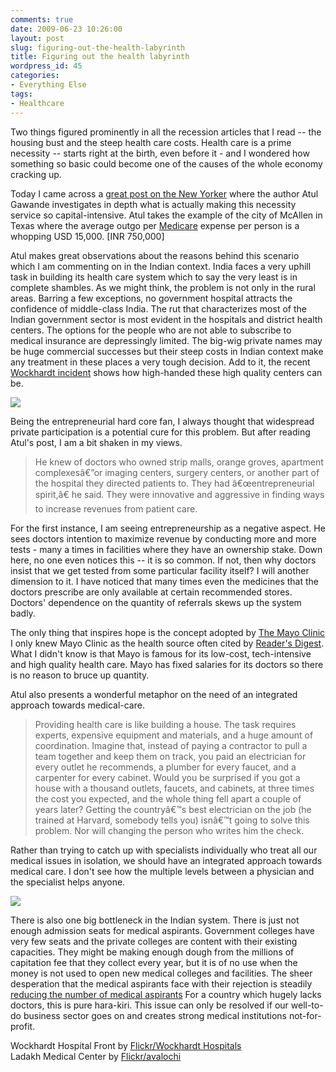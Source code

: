 ```yaml
---
comments: true
date: 2009-06-23 10:26:00
layout: post
slug: figuring-out-the-health-labyrinth
title: Figuring out the health labyrinth
wordpress_id: 45
categories:
- Everything Else
tags:
- Healthcare
---
```


Two things figured prominently in all the recession articles that I read -- the housing bust and the steep health care costs. Health care is a prime necessity -- starts right at the birth, even before it - and I wondered how something so basic could become one of the causes of the whole economy cracking up.   
  
Today I came across a [great post on the New Yorker](http://www.newyorker.com/reporting/2009/06/01/090601fa_fact_gawande?currentPage=all) where the author Atul Gawande investigates in depth what is actually making this necessity service so capital-intensive. Atul takes the example of the city of McAllen in Texas where the average outgo per [Medicare](http://en.wikipedia.org/wiki/Medicare_%28United_States%29) expense per person is a whopping USD 15,000. [INR 750,000]   
  
Atul makes great observations about the reasons behind this scenario which I am commenting on in the Indian context. India faces a very uphill task in building its health care system which to say the very least is in complete shambles. As we might think, the problem is not only in the rural areas. Barring a few exceptions, no government hospital attracts the confidence of middle-class India. The rut that characterizes most of the Indian government sector is most evident in the hospitals and district health centers. The options for the people who are not able to subscribe to medical insurance are depressingly limited. The big-wig private names may be huge commercial successes but their steep costs in Indian context make any treatment in these places a very tough decision. Add to it, the recent [Wockhardt incident](http://themadmomma.wordpress.com/2009/06/13/the-vbac-gone-wrong/) shows how high-handed these high quality centers can be.    
  
[![](http://2.bp.blogspot.com/_djcir2GI86Q/SkDB4CcrA3I/AAAAAAAAAL0/stSycXFZ56E/s320/wockhardt.jpg)](http://2.bp.blogspot.com/_djcir2GI86Q/SkDB4CcrA3I/AAAAAAAAAL0/stSycXFZ56E/s1600-h/wockhardt.jpg)  
  
  
Being the entrepreneurial hard core fan, I always thought that widespread private participation is a potential cure for this problem. But after reading Atul's post, I am a bit shaken in my views.  


> He knew of doctors who owned strip malls, orange groves, apartment complexesâ€”or imaging centers, surgery centers, or another part of the hospital they directed patients to. They had â€œentrepreneurial spirit,â€ he said. They were innovative and aggressive in finding ways to increase revenues from patient care.

  
For the first instance, I am seeing entrepreneurship as a negative aspect. He sees doctors intention to maximize revenue by conducting more and more tests - many a times in facilities where they have an ownership stake. Down here, no one even notices this -- it is so common. If not, then why doctors insist that we get tested from some particular facility itself? I will another dimension to it. I have noticed that many times even the medicines that the doctors prescribe are only available at certain recommended  stores. Doctors' dependence on the quantity of referrals skews up the system badly.   
  
  
  
  
The only thing that inspires hope is the concept adopted by [The Mayo Clinic](http://www.mayoclinic.org/) I only knew Mayo Clinic as the health source often cited by [Reader's Digest](http://www.rd.com/). What I didn't know is that Mayo is famous for its low-cost, tech-intensive and high quality health care. Mayo has fixed salaries for its doctors so there is no reason to bruce up quantity.   
  
Atul also presents a wonderful metaphor on the need of an integrated approach towards medical-care.   


> Providing health care is like building a house. The task requires experts, expensive equipment and materials, and a huge amount of coordination. Imagine that, instead of paying a contractor to pull a team together and keep them on track, you paid an electrician for every outlet he recommends, a plumber for every faucet, and a carpenter for every cabinet. Would you be surprised if you got a house with a thousand outlets, faucets, and cabinets, at three times the cost you expected, and the whole thing fell apart a couple of years later? Getting the countryâ€™s best electrician on the job (he trained at Harvard, somebody tells you) isnâ€™t going to solve this problem. Nor will changing the person who writes him the check.

  
  
Rather than trying to catch up with specialists individually who treat all our medical issues in isolation, we should have an integrated approach towards medical care. I don't see how the multiple levels between a physician and the specialist helps anyone.   
  
[![](http://1.bp.blogspot.com/_djcir2GI86Q/SkDD9hOQqLI/AAAAAAAAAL8/kSuTADXBYng/s320/ladakh+med+center.jpg)](http://1.bp.blogspot.com/_djcir2GI86Q/SkDD9hOQqLI/AAAAAAAAAL8/kSuTADXBYng/s1600-h/ladakh+med+center.jpg)  
  
There is also one big bottleneck in the Indian system. There is just not enough admission seats for medical aspirants. Government colleges have very few seats and the private colleges are content with their existing capacities. They might be making enough dough from the millions of capitation fee that they collect every year, but it is of no use when the money is not used to open new medical colleges and facilities. The sheer desperation that the medical aspirants face with their rejection is steadily [reducing the number of medical aspirants](http://timesofindia.indiatimes.com/Cities/Mumbai/Number-of-medical-aspirants-plunges-65-in-5-years/articleshow/4501474.cms)  For a country which hugely lacks doctors, this is pure hara-kiri. This issue can only be resolved if our well-to-do business sector goes on and creates strong medical institutions not-for-profit.  
  
Wockhardt Hospital Front by [Flickr/Wockhardt Hospitals](http://farm4.static.flickr.com/3426/3358914367_5168db15a0_m.jpg)   
Ladakh Medical Center by [Flickr/avalochi](http://www.flickr.com/photos/19334105@N00/3057830439/)
